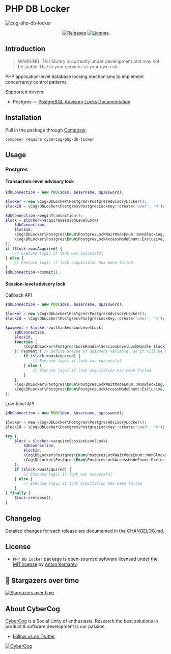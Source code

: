# PHP DB Locker

![cog-php-db-locker](https://user-images.githubusercontent.com/1849174/167773585-171bef35-8e6d-461c-b1b1-ad9d2b07290a.png)

<p align="center">
    <a href="https://github.com/cybercog/php-db-locker/releases"><img src="https://img.shields.io/github/release/cybercog/php-db-locker.svg?style=flat-square" alt="Releases"></a>
    <a href="https://github.com/cybercog/php-db-locker/blob/master/LICENSE"><img src="https://img.shields.io/github/license/cybercog/php-db-locker.svg?style=flat-square" alt="License"></a>
</p>

## Introduction

> WARNING! This library is currently under development and may not be stable. Use in your services at your own risk.

PHP application-level database locking mechanisms to implement concurrency control patterns.

Supported drivers:

- Postgres — [PostgreSQL Advisory Locks Documentation](https://www.postgresql.org/docs/current/explicit-locking.html#ADVISORY-LOCKS)

## Installation

Pull in the package through [Composer](https://getcomposer.org/).

```shell
composer require cybercog/php-db-locker
```

## Usage

### Postgres

#### Transaction-level advisory lock

```php
$dbConnection = new PDO($dsn, $username, $password);

$locker = new \Cog\DbLocker\Postgres\PostgresAdvisoryLocker();
$lockId = \Cog\DbLocker\Postgres\PostgresLockKey::create('user', '4');

$dbConnection->beginTransaction();
$lock = $locker->acquireSessionLevelLock(
    $dbConnection,
    $lockId,
    \Cog\DbLocker\Postgres\Enum\PostgresLockWaitModeEnum::NonBlocking,
    \Cog\DbLocker\Postgres\Enum\PostgresLockAccessModeEnum::Exclusive,
);
if ($lock->wasAcquired) {
    // Execute logic if lock was successful
} else {
    // Execute logic if lock acquisition has been failed
}
$dbConnection->commit();
```

#### Session-level advisory lock

Callback API

```php
$dbConnection = new PDO($dsn, $username, $password);

$locker = new \Cog\DbLocker\Postgres\PostgresAdvisoryLocker();
$lockId = \Cog\DbLocker\Postgres\PostgresLockKey::create('user', '4');

$payment = $locker->withinSessionLevelLock(
    $dbConnection,
    $lockId,
    function (
        \Cog\DbLocker\Postgres\LockHandle\SessionLevelLockHandle $lock, 
    ): Payment { // Define a type of $payment variable, so it will be resolved by analyzers
        if ($lock->wasAcquired) {
            // Execute logic if lock was successful
        } else {
            // Execute logic if lock acquisition has been failed
        }
    },
    \Cog\DbLocker\Postgres\Enum\PostgresLockWaitModeEnum::NonBlocking,
    \Cog\DbLocker\Postgres\Enum\PostgresLockAccessModeEnum::Exclusive,
);
```

Low-level API
```php
$dbConnection = new PDO($dsn, $username, $password);

$locker = new \Cog\DbLocker\Postgres\PostgresAdvisoryLocker();
$lockId = \Cog\DbLocker\Postgres\PostgresLockKey::create('user', '4');

try {
    $lock = $locker->acquireSessionLevelLock(
        $dbConnection,
        $lockId,
        \Cog\DbLocker\Postgres\Enum\PostgresLockWaitModeEnum::NonBlocking,
        \Cog\DbLocker\Postgres\Enum\PostgresLockAccessModeEnum::Exclusive,
    );
    if ($lock->wasAcquired) {
        // Execute logic if lock was successful
    } else {
        // Execute logic if lock acquisition has been failed
    }
} finally {
    $lock->release();
}
```

## Changelog

Detailed changes for each release are documented in the [CHANGELOG.md](https://github.com/cybercog/php-db-locker/blob/master/CHANGELOG.md).

## License

- `PHP DB Locker` package is open-sourced software licensed under the [MIT license](LICENSE) by [Anton Komarev].

## 🌟 Stargazers over time

[![Stargazers over time](https://chart.yhype.me/github/repository-star/v1/490362626.svg)](https://yhype.me?utm_source=github&utm_medium=cybercog-php-db-locker&utm_content=chart-repository-star-cumulative)

## About CyberCog

[CyberCog] is a Social Unity of enthusiasts. Research the best solutions in product & software development is our passion.

- [Follow us on Twitter](https://twitter.com/cybercog)

<a href="https://cybercog.su"><img src="https://cloud.githubusercontent.com/assets/1849174/18418932/e9edb390-7860-11e6-8a43-aa3fad524664.png" alt="CyberCog"></a>

[Anton Komarev]: https://komarev.com
[CyberCog]: https://cybercog.su
